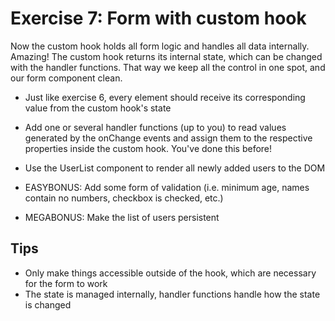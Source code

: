 # Exercise 7: Form with custom hook

Now the custom hook holds all form logic and handles all data internally. Amazing! The custom hook returns its internal state, which can be changed with the handler functions. That way we keep all the control in one spot, and our form component clean.

- Just like exercise 6, every element should receive its corresponding value from the custom hook's state
- Add one or several handler functions (up to you) to read values generated by the onChange events and assign them to the respective properties inside the custom hook. You've done this before!
- Use the UserList component to render all newly added users to the DOM

- EASYBONUS: Add some form of validation (i.e. minimum age, names contain no numbers, checkbox is checked, etc.)
- MEGABONUS: Make the list of users persistent

## Tips

- Only make things accessible outside of the hook, which are necessary for the form to work
- The state is managed internally, handler functions handle how the state is changed
